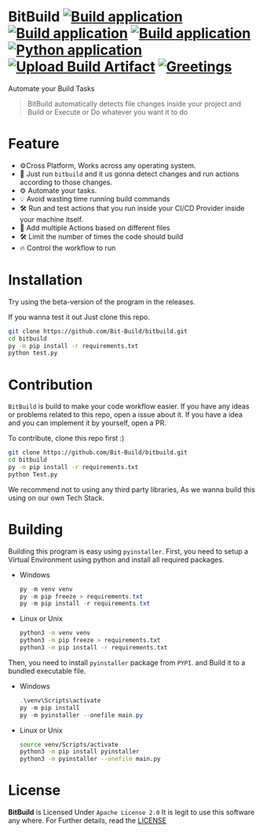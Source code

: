 
# BitBuild [![Build application](https://github.com/Bit-Build/bitbuild/actions/workflows/build_windows.yml/badge.svg)](https://github.com/Bit-Build/bitbuild/actions/workflows/build_windows.yml) [![Build application](https://github.com/Bit-Build/bitbuild/actions/workflows/build_linux.yml/badge.svg)](https://github.com/Bit-Build/bitbuild/actions/workflows/build_linux.yml) [![Build application](https://github.com/Bit-Build/bitbuild/actions/workflows/build_macos.yml/badge.svg)](https://github.com/Bit-Build/bitbuild/actions/workflows/build_macos.yml) [![Python application](https://github.com/Bit-Build/bitbuild/actions/workflows/test-app.yml/badge.svg)](https://github.com/Bit-Build/bitbuild/actions/workflows/python-app.yml) [![Upload Build Artifact](https://github.com/Bit-Build/bitbuild/actions/workflows/upload_artifact.yml/badge.svg)](https://github.com/Bit-Build/bitbuild/actions/workflows/upload_artifact.yml) [![Greetings](https://github.com/Bit-Build/bitbuild/actions/workflows/greetings.yml/badge.svg)](https://github.com/Bit-Build/bitbuild/actions/workflows/greetings.yml)
Automate your Build Tasks
> BitBuild automatically detects file changes inside your project and Build or Execute or Do whatever you want it to do

# Feature
- ⚙️Cross Platform, Works across any operating system.
- 🎇 Just run `bitbuild` and it us gonna detect changes and run actions according to those changes.
- ⚙️ Automate your tasks.
- 💡 Avoid wasting time running build commands
- 🛠️ Run and test actions that you run inside your CI/CD Provider inside your machine itself.
- 📃 Add multiple Actions based on different files
- 🛠️ Limit the number of times the code should build
- 🔥 Control the workflow to run

# Installation
Try using the beta-version of the program in the releases.

If you wanna test it out Just clone this repo.
```sh
git clone https://github.com/Bit-Build/bitbuild.git
cd bitbuild
py -m pip install -r requirements.txt
python test.py
```

# Contribution
`BitBuild` is build to make your code workflow easier.
If you have any ideas or problems related to this repo, open a issue about it.
If you have a idea and you can implement it by yourself, open a PR.

To contribute, clone this repo first :)
```sh
git clone https://github.com/Bit-Build/bitbuild.git
cd bitbuild
py -m pip install -r requirements.txt
python Test.py
```

We recommend not to using any third party libraries, As we wanna build this using on our own Tech Stack.

# Building
Building this program is easy using `pyinstaller`.
First, you need to setup a Virtual Environment using python and install all required packages.
- Windows

    ```ps1
    py -m venv venv
    py -m pip freeze > requirements.txt
    py -m pip install -r requirements.txt
    ```
- Linux or Unix
    ```sh
    python3 -m venv venv
    python3 -m pip freeze > requirements.txt
    python3 -m pip install -r requirements.txt
    ```
Then, you need to install `pyinstaller` package from `PYPI`.
and Build it to a bundled executable file.
- Windows

    ```ps1
    .\venv\Scripts\activate
    py -m pip install
    py -m pyinstaller --onefile main.py
    ```
- Linux or Unix
    ```sh
    source venv/Scripts/activate
    python3 -m pip install pyinstaller
    python3 -m pyinstaller --onefile main.py
    ```

# License
**BitBuild** is Licensed Under `Apache License 2.0`
It is legit to use this software any where.
For Further details, read the [LICENSE](https://github.com/bitbuild/bitbuild/blob/LICENSE)
